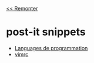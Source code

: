 [<< Remonter](..)

# post-it snippets

* [Languages de programmation](programmation)
* [vimrc](.vimrc)